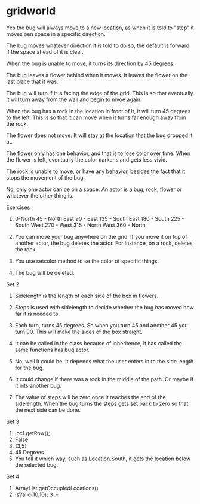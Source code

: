 gridworld
=========
Yes the bug will always move to a new location, as when it is told to "step" it moves oen space in a specific
direction. 

The bug moves whatever direction it is told to do so, the default is forward, if the space ahead of it is clear.

When the bug is unable to move, it turns its direction by 45 degrees.

The bug leaves a flower behind when it moves. It leaves the flower on the last place that it was.

The bug will turn if it is facing the edge of the grid. This is so that eventually it will turn away from the wall and begin to mvoe again.

When the bug has a rock in the location in front of it, it will turn 45 degrees to the left. This is so that it can move when it turns far enough away from the rock.

The flower does not move. It will stay at the location that the bug dropped it at.

The flower only has one behavior, and that is to lose color over time. When the flower is left, eventually the color darkens and gets less vivid.

The rock is unable to move, or have any behavior, besides the fact that it stops the movement of the bug.

No, only one actor can be on a space. An actor is a bug, rock, flower or whatever the other thing is.

Exercises
1.  0-North
    45 - North East
    90 - East
    135 - South East
    180 - South
    225 - South West
    270 - West
    315 - North West
    360 - North

2. You can move your bug anywhere on the grid. If you move it on top of another actor, the bug deletes the actor. For instance, on a rock, deletes the rock.

3. You use setcolor method to se the color of specific things.

4. The bug will be deleted.
    
Set 2
1. Sidelength is the length of each side of the box in flowers. 

2. Steps is used with sidelength to decide whether the bug has moved how far it is needed to.

3. Each turn, turns 45 degrees. So when you turn 45 and another 45 you turn 90. This will make the sides of the box straight.

4. It can be called in the class because of inheritence, it has called the same functions has bug actor.

5. No, well it could be. It depends what the user enters in to the side length for the bug.

6. It could change if there was a rock in the middle of the path. Or maybe if it hits another bug.

7. The value of steps will be zero once it reaches the end of the sidelength. When the bug turns the steps gets set back to zero so that the next side can be done.

Set 3
1. loc1.getRow();
2. False
3. (3,5)
4. 45 Degrees
5. You tell it which way, such as Location.South, it gets the location below the selected bug.

Set 4
1. ArrayList<Location> getOccupiedLocations()
2. isValid(10,10);
3 .-
